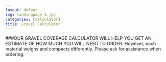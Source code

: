 ```yaml
---
layout: defaut
img: landingpage-4.jpg
categories: [calculator]
title: Gravel Calculator
---
```


###OUR GRAVEL COVERAGE CALCULATOR WILL HELP YOU GET AN ESTIMATE OF HOW MUCH YOU WILL NEED TO ORDER.
However, each material weighs and compacts differently. Please ask for assistance when ordering.

